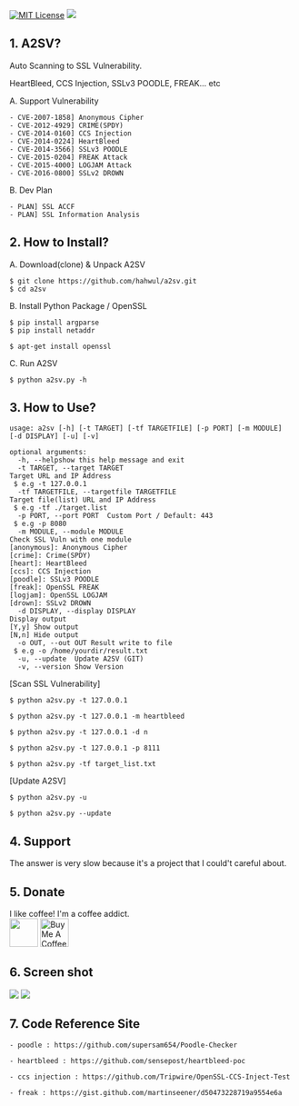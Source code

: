 [![MIT License](https://img.shields.io/badge/license-MIT-blue.svg)](https://opensource.org/licenses/MIT)
<img src="https://cloud.githubusercontent.com/assets/13212227/26283701/dd5b48fe-3e67-11e7-8b54-96fb31c225b1.png">

## 1. A2SV?
Auto Scanning to SSL Vulnerability.

HeartBleed, CCS Injection, SSLv3 POODLE, FREAK... etc 



A. Support Vulnerability
```
- CVE-2007-1858] Anonymous Cipher
- CVE-2012-4929] CRIME(SPDY)
- CVE-2014-0160] CCS Injection
- CVE-2014-0224] HeartBleed
- CVE-2014-3566] SSLv3 POODLE
- CVE-2015-0204] FREAK Attack
- CVE-2015-4000] LOGJAM Attack
- CVE-2016-0800] SSLv2 DROWN
```
 
B. Dev Plan
```
- PLAN] SSL ACCF
- PLAN] SSL Information Analysis
```
## 2. How to Install?
A. Download(clone) & Unpack A2SV
```
$ git clone https://github.com/hahwul/a2sv.git
$ cd a2sv
```
B. Install Python Package / OpenSSL

```
$ pip install argparse
$ pip install netaddr

$ apt-get install openssl
```
C. Run A2SV

```
$ python a2sv.py -h
```
## 3. How to Use?
```
usage: a2sv [-h] [-t TARGET] [-tf TARGETFILE] [-p PORT] [-m MODULE]
[-d DISPLAY] [-u] [-v]

optional arguments:
  -h, --helpshow this help message and exit
  -t TARGET, --target TARGET
Target URL and IP Address
 $ e.g -t 127.0.0.1
  -tf TARGETFILE, --targetfile TARGETFILE
Target file(list) URL and IP Address
 $ e.g -tf ./target.list
  -p PORT, --port PORT  Custom Port / Default: 443
 $ e.g -p 8080
  -m MODULE, --module MODULE
Check SSL Vuln with one module
[anonymous]: Anonymous Cipher
[crime]: Crime(SPDY)
[heart]: HeartBleed
[ccs]: CCS Injection
[poodle]: SSLv3 POODLE
[freak]: OpenSSL FREAK
[logjam]: OpenSSL LOGJAM
[drown]: SSLv2 DROWN
  -d DISPLAY, --display DISPLAY
Display output
[Y,y] Show output
[N,n] Hide output
  -o OUT, --out OUT Result write to file
 $ e.g -o /home/yourdir/result.txt
  -u, --update  Update A2SV (GIT)
  -v, --version Show Version

```
[Scan SSL Vulnerability]

```
$ python a2sv.py -t 127.0.0.1

$ python a2sv.py -t 127.0.0.1 -m heartbleed

$ python a2sv.py -t 127.0.0.1 -d n

$ python a2sv.py -t 127.0.0.1 -p 8111

$ python a2sv.py -tf target_list.txt

```
[Update A2SV]

```
$ python a2sv.py -u

$ python a2sv.py --update

```
## 4. Support
The answer is very slow because it's a project that I could't careful about.

## 5. Donate

I like coffee! I'm a coffee addict.<br>
<a href="https://www.paypal.me/hahwul"><img src="https://www.paypalobjects.com/digitalassets/c/website/logo/full-text/pp_fc_hl.svg" height="50px"></a>
<a href="https://www.buymeacoffee.com/hahwul"><img src="https://cdn.buymeacoffee.com/buttons/default-black.png" alt="Buy Me A Coffee" height="50px"></a>

## 6. Screen shot
<img src="https://cloud.githubusercontent.com/assets/13212227/26360322/c67cc642-4012-11e7-9db3-31f25a94222d.png">
<img src="https://cloud.githubusercontent.com/assets/13212227/26360319/c6381718-4012-11e7-895f-87e5f42a8269.png">

## 7. Code Reference Site
```
- poodle : https://github.com/supersam654/Poodle-Checker

- heartbleed : https://github.com/sensepost/heartbleed-poc

- ccs injection : https://github.com/Tripwire/OpenSSL-CCS-Inject-Test

- freak : https://gist.github.com/martinseener/d50473228719a9554e6a
